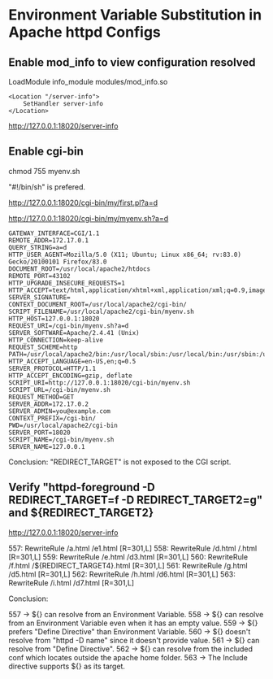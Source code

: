 # Environment Variable Substitution in Apache httpd Configs

## Enable mod_info to view configuration resolved

LoadModule info_module modules/mod_info.so

```
<Location "/server-info">
    SetHandler server-info
</Location>
```

<http://127.0.0.1:18020/server-info>

## Enable cgi-bin

chmod 755 myenv.sh

"#!/bin/sh" is prefered.

<http://127.0.0.1:18020/cgi-bin/my/first.pl?a=d>

<http://127.0.0.1:18020/cgi-bin/my/myenv.sh?a=d>

```
GATEWAY_INTERFACE=CGI/1.1
REMOTE_ADDR=172.17.0.1
QUERY_STRING=a=d
HTTP_USER_AGENT=Mozilla/5.0 (X11; Ubuntu; Linux x86_64; rv:83.0) Gecko/20100101 Firefox/83.0
DOCUMENT_ROOT=/usr/local/apache2/htdocs
REMOTE_PORT=43102
HTTP_UPGRADE_INSECURE_REQUESTS=1
HTTP_ACCEPT=text/html,application/xhtml+xml,application/xml;q=0.9,image/webp,*/*;q=0.8
SERVER_SIGNATURE=
CONTEXT_DOCUMENT_ROOT=/usr/local/apache2/cgi-bin/
SCRIPT_FILENAME=/usr/local/apache2/cgi-bin/myenv.sh
HTTP_HOST=127.0.0.1:18020
REQUEST_URI=/cgi-bin/myenv.sh?a=d
SERVER_SOFTWARE=Apache/2.4.41 (Unix)
HTTP_CONNECTION=keep-alive
REQUEST_SCHEME=http
PATH=/usr/local/apache2/bin:/usr/local/sbin:/usr/local/bin:/usr/sbin:/usr/bin:/sbin:/bin
HTTP_ACCEPT_LANGUAGE=en-US,en;q=0.5
SERVER_PROTOCOL=HTTP/1.1
HTTP_ACCEPT_ENCODING=gzip, deflate
SCRIPT_URI=http://127.0.0.1:18020/cgi-bin/myenv.sh
SCRIPT_URL=/cgi-bin/myenv.sh
REQUEST_METHOD=GET
SERVER_ADDR=172.17.0.2
SERVER_ADMIN=you@example.com
CONTEXT_PREFIX=/cgi-bin/
PWD=/usr/local/apache2/cgi-bin
SERVER_PORT=18020
SCRIPT_NAME=/cgi-bin/myenv.sh
SERVER_NAME=127.0.0.1
```

Conclusion: "REDIRECT_TARGET" is not exposed to the CGI script.

## Verify "httpd-foreground -D REDIRECT_TARGET=f -D REDIRECT_TARGET2=g" and ${REDIRECT_TARGET2}

<http://127.0.0.1:18020/server-info>

557: RewriteRule /a.html /e1.html [R=301,L]
558: RewriteRule /d.html /.html [R=301,L]
559: RewriteRule /e.html /d3.html [R=301,L]
560: RewriteRule /f.html /${REDIRECT_TARGET4}.html [R=301,L]
561: RewriteRule /g.html /d5.html [R=301,L]
562: RewriteRule /h.html /d6.html [R=301,L]
563: RewriteRule /i.html /d7.html [R=301,L]

Conclusion:

557 -> ${} can resolve from an Environment Variable.
558 -> ${} can resolve from an Environment Variable even when it has an empty value.
559 -> ${} prefers "Define Directive" than Environment Variable.
560 -> ${} doesn't resolve from "httpd -D name" since it doesn't provide value.
561 -> ${} can resolve from "Define Directive".
562 -> ${} can resolve from the included conf which locates outside the apache home folder.
563 -> The Include directive supports ${} as its target.
